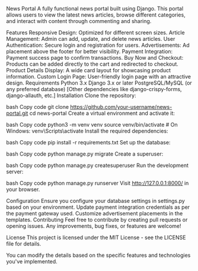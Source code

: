 News Portal
A fully functional news portal built using Django. This portal allows users to view the latest news articles, browse different categories, and interact with content through commenting and sharing.

Features
Responsive Design: Optimized for different screen sizes.
Article Management: Admin can add, update, and delete news articles.
User Authentication: Secure login and registration for users.
Advertisements: Ad placement above the footer for better visibility.
Payment Integration: Payment success page to confirm transactions.
Buy Now and Checkout: Products can be added directly to the cart and redirected to checkout.
Product Details Display: A wide card layout for showcasing product information.
Custom Login Page: User-friendly login page with an attractive design.
Requirements
Python 3.x
Django 3.x or later
PostgreSQL/MySQL (or any preferred database)
[Other dependencies like django-crispy-forms, django-allauth, etc.]
Installation
Clone the repository:

bash
Copy code
git clone https://github.com/your-username/news-portal.git
cd news-portal
Create a virtual environment and activate it:

bash
Copy code
python3 -m venv venv
source venv/bin/activate  # On Windows: venv\Scripts\activate
Install the required dependencies:

bash
Copy code
pip install -r requirements.txt
Set up the database:

bash
Copy code
python manage.py migrate
Create a superuser:

bash
Copy code
python manage.py createsuperuser
Run the development server:

bash
Copy code
python manage.py runserver
Visit http://127.0.0.1:8000/ in your browser.

Configuration
Ensure you configure your database settings in settings.py based on your environment.
Update payment integration credentials as per the payment gateway used.
Customize advertisement placements in the templates.
Contributing
Feel free to contribute by creating pull requests or opening issues. Any improvements, bug fixes, or features are welcome!

License
This project is licensed under the MIT License - see the LICENSE file for details.

You can modify the details based on the specific features and technologies you've implemented.
